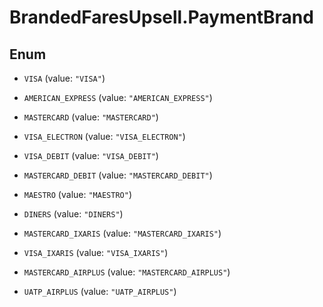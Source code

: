 # BrandedFaresUpsell.PaymentBrand

## Enum


* `VISA` (value: `"VISA"`)

* `AMERICAN_EXPRESS` (value: `"AMERICAN_EXPRESS"`)

* `MASTERCARD` (value: `"MASTERCARD"`)

* `VISA_ELECTRON` (value: `"VISA_ELECTRON"`)

* `VISA_DEBIT` (value: `"VISA_DEBIT"`)

* `MASTERCARD_DEBIT` (value: `"MASTERCARD_DEBIT"`)

* `MAESTRO` (value: `"MAESTRO"`)

* `DINERS` (value: `"DINERS"`)

* `MASTERCARD_IXARIS` (value: `"MASTERCARD_IXARIS"`)

* `VISA_IXARIS` (value: `"VISA_IXARIS"`)

* `MASTERCARD_AIRPLUS` (value: `"MASTERCARD_AIRPLUS"`)

* `UATP_AIRPLUS` (value: `"UATP_AIRPLUS"`)



